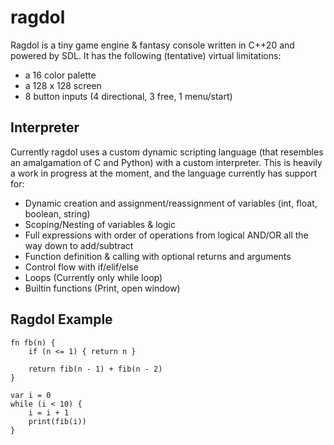 # ragdol
Ragdol is a tiny game engine & fantasy console written in C++20 and powered by SDL. It has the following (tentative) virtual limitations:
- a 16 color palette
- a 128 x 128 screen
- 8 button inputs (4 directional, 3 free, 1 menu/start)

## Interpreter
Currently ragdol uses a custom dynamic scripting language (that resembles an amalgamation of C and Python) with a custom interpreter. This is heavily a work in progress at the moment, and the language currently has support for:
- Dynamic creation and assignment/reassignment of variables (int, float, boolean, string)
- Scoping/Nesting of variables & logic
- Full expressions with order of operations from logical AND/OR all the way down to add/subtract
- Function definition & calling with optional returns and arguments
- Control flow with if/elif/else
- Loops (Currently only while loop)
- Builtin functions (Print, open window)

## Ragdol Example
```
fn fb(n) {
    if (n <= 1) { return n }

    return fib(n - 1) + fib(n - 2)
}

var i = 0
while (i < 10) {
    i = i + 1
    print(fib(i))
}
```
